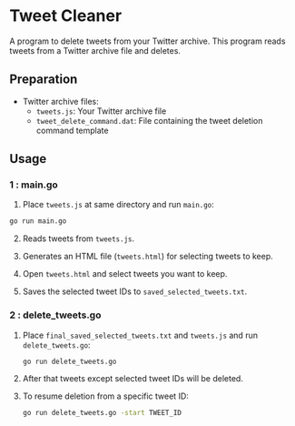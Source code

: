 # Tweet Cleaner

A program to delete tweets from your Twitter archive. This program reads tweets from a Twitter archive file and deletes.

## Preparation

- Twitter archive files:
  - `tweets.js`: Your Twitter archive file
  - `tweet_delete_command.dat`: File containing the tweet deletion command template

## Usage

### 1 : main.go

1. Place `tweets.js` at same directory and run `main.go`:
```bash
go run main.go
```

2. Reads tweets from `tweets.js`.

3. Generates an HTML file (`tweets.html`) for selecting tweets to keep.

4. Open `tweets.html` and select tweets you want to keep.

5. Saves the selected tweet IDs to `saved_selected_tweets.txt`.

### 2 : delete_tweets.go

1. Place `final_saved_selected_tweets.txt` and `tweets.js` and run `delete_tweets.go`:
   ```bash
   go run delete_tweets.go
   ```
2. After that tweets except selected tweet IDs will be deleted.

3. To resume deletion from a specific tweet ID:
   ```bash
   go run delete_tweets.go -start TWEET_ID
   ```
